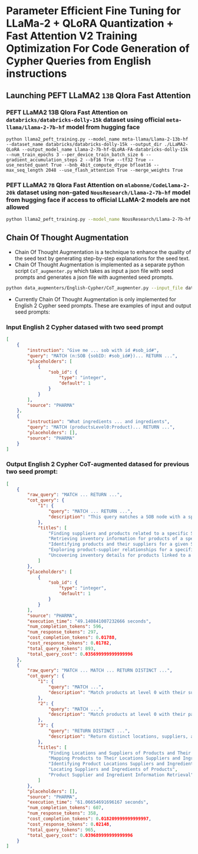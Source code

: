 # Parameter Efficient Fine Tuning for LLaMa-2 + QLoRA Quantization + Fast Attention V2 Training Optimization For Code Generation of Cypher Queries from English instructions

## Launching PEFT LLaMA2 `13B` Qlora Fast Attention
### PEFT LLaMA2 13B Qlora Fast Attention on `databricks/databricks-dolly-15k` dataset using official `meta-llama/Llama-2-7b-hf` model from hugging face

```
python llama2_peft_training.py --model_name meta-llama/Llama-2-13b-hf --dataset_name databricks/databricks-dolly-15k --output_dir ./LLaMA2-QLoRA --output_model_name Llama-2-7b-hf-QLoRA-FA-databricks-dolly-15k --num_train_epochs 3 --per_device_train_batch_size 6 --gradient_accumulation_steps 2 --bf16 True --tf32 True --use_nested_quant True --bnb_4bit_compute_dtype bfloat16 --max_seq_length 2048 --use_flash_attention True --merge_weights True
```
### PEFT LLaMA2 `7B` Qlora Fast Attention on `mlabonne/CodeLlama-2-20k` dataset using non-gated `NousResearch/Llama-2-7b-hf` model from hugging face if access to official LLaMA-2 models are not allowed

```bash
python llama2_peft_training.py --model_name NousResearch/Llama-2-7b-hf --dataset_name mlabonne/CodeLlama-2-20k --output_dir ./LLaMA2-QLoRA --output_model_name Llama-2-7b-hf-QLoRA-FA-CodeLLaMA2-20K --num_train_epochs 3 --per_device_train_batch_size 6 --gradient_accumulation_steps 2 --bf16 True --tf32 True --use_nested_quant True --bnb_4bit_compute_dtype bfloat16 --max_seq_length 2048 --use_flash_attention True --merge_weights True
```

## Chain Of Thought Augmentation
* Chain Of Thought Augmentation is a technique to enhance the quality of the seed text by generating step-by-step explanations for the seed text.
* Chain Of Thought Augmentation is implemented as a separate python script `CoT_augmenter.py` which takes as input a json file with seed prompts and generates a json file with augmented seed prompts.

```bash
python data_augmenters/English-Cypher/CoT_augmenter.py --input_file data/English-Cypher/ChainOfThought/CoT_pharma_test.json --output_file data/English-Cypher/ChainOfThought/CoT_pharma_augmented_test.json --model gpt-4 --temperature 0.0 --max_tokens 4096
```

* Currently Chain Of Thought Augmentation is only implemented for English 2 Cypher seed prompts. These are examples of input and output seed prompts:
### Input English 2 Cypher datased with two seed prompt

```json
[
    {
        "instruction": "Give me ... sob with id #sob_id#",
        "query": "MATCH (n:SOB {sobID: #sob_id#})... RETURN ...",
        "placeholders": [
            {
                "sob_id": {
                    "type": "integer",
                    "default": 1
                }
            }
        ],
        "source": "PHARMA"
    },
    {
        "instruction": "What ingredients ... and ingredients",
        "query": "MATCH (productsLevel0:Product)... RETURN ...",
        "placeholders": [],
        "source": "PHARMA"
    }
]
```

### Output English 2 Cypher CoT-augmented datased for previous two seed prompt:

```json
[
    {
        "raw_query": "MATCH ... RETURN ...",
        "cot_query": {
            "1": {
                "query": "MATCH ... RETURN ...",
                "description": "This query matches a SOB node with a specific sobID, which has a ROOT_PRODUCT relationship with a Product node. This Product node has a HAS_PART relationship with another Product node, which has a STORED_AT relationship with a Supplier node. The query returns the Supplier node, the priPN property of the second Product node as 'products', and the inventory property of the STORED_AT relationship as 'inventory'."
            },
            "titles": [
                "Finding suppliers and products related to a specific SOB",
                "Retrieving inventory information for products of a specific SOB",
                "Identifying products and their suppliers for a given SOB",
                "Exploring product-supplier relationships for a specific SOB",
                "Uncovering inventory details for products linked to a specific SOB"
            ]
        },
        "placeholders": [
            {
                "sob_id": {
                    "type": "integer",
                    "default": 1
                }
            }
        ],
        "source": "PHARMA",
        "execution_time": "49.140841007232666 seconds",
        "num_completion_tokens": 596,
        "num_response_tokens": 297,
        "cost_completion_tokens": 0.01788,
        "cost_response_tokens": 0.01782,
        "total_query_tokens": 893,
        "total_query_cost": 0.035699999999999996
    },
    {
        "raw_query": "MATCH ... MATCH ... RETURN DISTINCT ...",
        "cot_query": {
            "1": {
                "query": "MATCH ...",
                "description": "Match products at level 0 with their suppliers and locations"
            },
            "2": {
                "query": "MATCH ...",
                "description": "Match products at level 0 with their parts at level 1"
            },
            "3": {
                "query": "RETURN DISTINCT ...",
                "description": "Return distinct locations, suppliers, and a collection of product parts at level 1"
            },
            "titles": [
                "Finding Locations and Suppliers of Products and Their Ingredients",
                "Mapping Products to Their Locations Suppliers and Ingredients",
                "Identifying Product Locations Suppliers and Ingredient List",
                "Locating Suppliers and Ingredients of Products",
                "Product Supplier and Ingredient Information Retrieval"
            ]
        },
        "placeholders": [],
        "source": "PHARMA",
        "execution_time": "61.06654691696167 seconds",
        "num_completion_tokens": 607,
        "num_response_tokens": 358,
        "cost_completion_tokens": 0.018209999999999997,
        "cost_response_tokens": 0.02148,
        "total_query_tokens": 965,
        "total_query_cost": 0.039689999999999996
    }
]
```